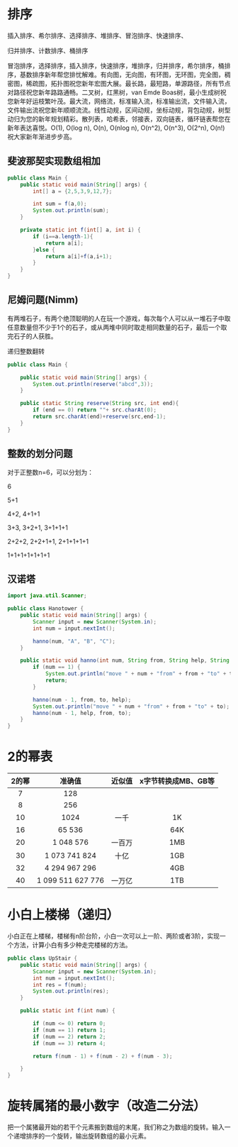 # 排序

插入排序、希尔排序、选择排序、堆排序、冒泡排序、快速排序、

归并排序、计数排序、桶排序



冒泡排序，选择排序，插入排序，快速排序，堆排序，归并排序，希尔排序，桶排序，基数排序新年帮您排忧解难。有向图，无向图，有环图，无环图，完全图，稠密图，稀疏图，拓扑图祝您新年宏图大展。最长路，最短路，单源路径，所有节点对路径祝您新年路路通畅。二叉树，红黑树，van Emde Boas树，最小生成树祝您新年好运枝繁叶茂。最大流，网络流，标准输入流，标准输出流，文件输入流，文件输出流祝您新年顺顺流流。线性动规，区间动规，坐标动规，背包动规，树型动归为您的新年规划精彩。散列表，哈希表，邻接表，双向链表，循环链表帮您在新年表达喜悦。O(1), O(log n), O(n), O(nlog n), O(n^2), O(n^3), O(2^n), O(n!)祝大家新年渐进步步高。

## 斐波那契实现数组相加

```java
public class Main {
    public static void main(String[] args) {
        int[] a = {2,5,3,9,12,7};

        int sum = f(a,0);
        System.out.println(sum);
    }

    private static int f(int[] a, int i) {
        if (i==a.length-1){
            return a[i];
        }else {
            return a[i]+f(a,i+1);
        }
    }
}
```

## 尼姆问题(Nimm)

​       有两堆石子，有两个绝顶聪明的人在玩一个游戏，每次每个人可以从一堆石子中取任意数量但不少于1个的石子，或从两堆中同时取走相同数量的石子，最后一个取完石子的人获胜。





递归整数翻转

```java
public class Main {

    public static void main(String[] args) {
        System.out.println(reserve("abcd",3));
    }

    public static String reserve(String src, int end){
        if (end == 0) return ""+ src.charAt(0);
        return src.charAt(end)+reserve(src,end-1);
    }
}
```
## 整数的划分问题

对于正整数n=6，可以分划为： 

6 

5+1 

4+2, 4+1+1 

3+3, 3+2+1, 3+1+1+1 

2+2+2, 2+2+1+1, 2+1+1+1+1 

1+1+1+1+1+1+1 

## 汉诺塔

```java
import java.util.Scanner;

public class Hanotower {
    public static void main(String[] args) {
        Scanner input = new Scanner(System.in);
        int num = input.nextInt();

        hanno(num, "A", "B", "C");
    }

    public static void hanno(int num, String from, String help, String to) {
        if (num == 1) {
            System.out.println("move " + num + "from" + from + "to" + to);
            return;
        }

        hanno(num - 1, from, to, help);
        System.out.println("move " + num + "from" + from + "to" + to);
        hanno(num - 1, help, from, to);
    }
}
```



# 2的幂表

| 2的幂 |      准确值       | 近似值 | x字节转换成MB、GB等 |
| :---: | :---------------: | :----: | :-----------------: |
|   7   |        128        |        |                     |
|   8   |        256        |        |                     |
|  10   |       1024        |  一千  |         1K          |
|  16   |      65 536       |        |         64K         |
|  20   |     1 048 576     | 一百万 |         1MB         |
|  30   |   1 073 741 824   |  十亿  |         1GB         |
|  32   |   4 294 967 296   |        |         4GB         |
|  40   | 1 099 511 627 776 | 一万亿 |         1TB         |



# 小白上楼梯（递归）

小白正在上楼梯，楼梯有n阶台阶，小白一次可以上一阶、两阶或者3阶，实现一个方法，计算小白有多少种走完楼梯的方法。

```java
public class UpStair {
    public static void main(String[] args) {
        Scanner input = new Scanner(System.in);
        int num = input.nextInt();
        int res = f(num);
        System.out.println(res);
    }

    public static int f(int num) {

        if (num <= 0) return 0;
        if (num == 1) return 1;
        if (num == 2) return 2;
        if (num == 3) return 4;

        return f(num - 1) + f(num - 2) + f(num - 3);

    }
}
```



# 旋转属猪的最小数字（改造二分法）



把一个属猪最开始的若干个元素搬到数组的末尾，我们称之为数组的旋转。输入一个递增排序的一个旋转，输出旋转数组的最小元素。